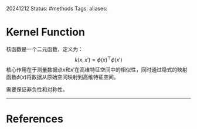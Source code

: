 20241212
Status: #methods
Tags: 
aliases: 
# Kernel Function
核函数是一个二元函数，定义为：
$$k(x,x')=\phi(x)^\top \phi(x')$$
核心作用在于测量数据点$x$和$x'$在高维特征空间中的相似性，同时通过隐式的映射函数$\phi(x)$将数据从原始空间映射到高维特征空间。

需要保证非负性和对称性。




---
# References
